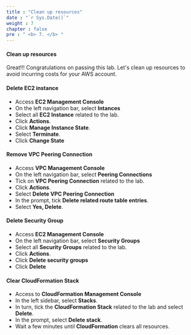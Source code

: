 ```yaml
---
title : "Clean up resources"
date : "`r Sys.Date()`"
weight : 7
chapter : false
pre : " <b> 7. </b> "
---
```


#### Clean up resources


Great!!! Congratulations on passing this lab. Let's clean up resources to avoid incurring costs for your AWS account.

#### Delete EC2 instance

- Access **EC2 Management Console**
- On the left navigation bar, select **Intances**
- Select all **EC2 Instance** related to the lab.
- Click **Actions**.
- Click **Manage Instance State**.
- Select **Terminate**.
- Click **Change State**

#### Remove VPC Peering Connection

- Access **VPC Management Console**
- On the left navigation bar, select **Peering Connections**
- Tick on **VPC Peering Connection** related to the lab.
- Click **Actions**.
- Select **Delete VPC Peering Connection**
- In the prompt, tick **Delete related route table entries**.
- Select **Yes, Delete**.

#### Delete Security Group

- Access **EC2 Management Console**
- On the left navigation bar, select **Security Groups**
- Select all **Security Groups** related to the lab.
- Click **Actions**.
- Click **Delete security groups**
- Click **Delete**

#### Clear CloudFormation Stack

- Access to **CloudFormation Management Console**
- In the left sidebar, select **Stacks**.
- In turn, tick the **CloudFormation Stack** related to the lab and select **Delete**.
- In the prompt, select **Delete stack**.
- Wait a few minutes until **CloudFormation** clears all resources.